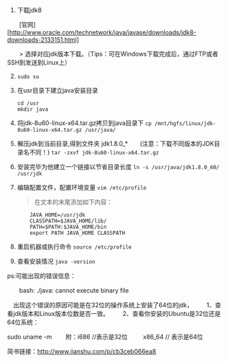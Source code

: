 1. 下载jdk8

　　[官网][http://www.oracle.com/technetwork/java/javase/downloads/jdk8-downloads-2133151.html]

　　> 选择对应jdk版本下载。（Tips：可在Windows下载完成后，通过FTP或者SSH到发送到Linux上）

2. `sudo su`

3. 在usr目录下建立java安装目录
    ```
    cd /usr
    mkdir java
    ```

4. 将jdk-8u60-linux-x64.tar.gz拷贝到java目录下
    `cp /mnt/hgfs/linux/jdk-8u60-linux-x64.tar.gz /usr/java/`

5. 解压jdk到当前目录,得到文件夹 jdk1.8.0_*　　(注意：下载不同版本的JDK目录名不同！)
    `tar -zxvf jdk-8u60-linux-x64.tar.gz`

6. 安装完毕为他建立一个链接以节省目录长度
    `ln -s /usr/java/jdk1.8.0_60/ /usr/jdk`

7. 编辑配置文件，配置环境变量
    `vim /etc/profile`
    > 在文本的末尾添加如下内容：
    ```
        JAVA_HOME=/usr/jdk
        CLASSPATH=$JAVA_HOME/lib/
        PATH=$PATH:$JAVA_HOME/bin
        export PATH JAVA_HOME CLASSPATH
    ```

8. 重启机器或执行命令
    `source /etc/profile`

9. 查看安装情况
    `java -version`

>
ps:可能出现的错误信息：

　　bash: ./java: cannot execute binary file

　出现这个错误的原因可能是在32位的操作系统上安装了64位的jdk，
　　1、查看jdk版本和Linux版本位数是否一致。
　　2、查看你安装的Ubuntu是32位还是64位系统：

sudo uname -m
　　附：i686    //表示是32位
　　     x86_64  // 表示是64位

简书链接：http://www.jianshu.com/p/cb3ceb066ea8
